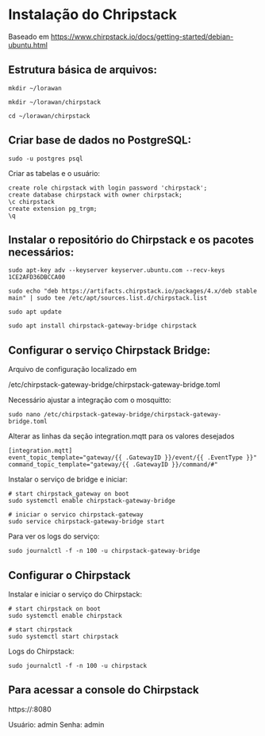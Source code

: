# Instalação do Chripstack

Baseado em https://www.chirpstack.io/docs/getting-started/debian-ubuntu.html

## Estrutura básica de arquivos:

```
mkdir ~/lorawan

mkdir ~/lorawan/chirpstack

cd ~/lorawan/chirpstack
```

## Criar base de dados no PostgreSQL:

```
sudo -u postgres psql
```

Criar as tabelas e o usuário:

```
create role chirpstack with login password 'chirpstack';
create database chirpstack with owner chirpstack;
\c chirpstack
create extension pg_trgm;
\q
```

## Instalar o repositório do Chirpstack e os pacotes necessários:

```
sudo apt-key adv --keyserver keyserver.ubuntu.com --recv-keys 1CE2AFD36DBCCA00

sudo echo "deb https://artifacts.chirpstack.io/packages/4.x/deb stable main" | sudo tee /etc/apt/sources.list.d/chirpstack.list

sudo apt update

sudo apt install chirpstack-gateway-bridge chirpstack
```

## Configurar o serviço Chirpstack Bridge:

Arquivo de configuração localizado em 

/etc/chirpstack-gateway-bridge/chirpstack-gateway-bridge.toml

Necessário ajustar a integração com o mosquitto:

```
sudo nano /etc/chirpstack-gateway-bridge/chirpstack-gateway-bridge.toml
```

Alterar as linhas da seção integration.mqtt para os valores desejados

```
[integration.mqtt]
event_topic_template="gateway/{{ .GatewayID }}/event/{{ .EventType }}"
command_topic_template="gateway/{{ .GatewayID }}/command/#"
```

Instalar o serviço de bridge e iniciar:

```
# start chirpstack_gateway on boot
sudo systemctl enable chirpstack-gateway-bridge

# iniciar o servico chirpstack-gateway
sudo service chirpstack-gateway-bridge start
```

Para ver os logs do serviço:

```
sudo journalctl -f -n 100 -u chirpstack-gateway-bridge
```

## Configurar o Chirpstack

Instalar e iniciar o serviço do Chirpstack:

```
# start chirpstack on boot
sudo systemctl enable chirpstack

# start chirpstack
sudo systemctl start chirpstack
```

Logs do Chirpstack:

```
sudo journalctl -f -n 100 -u chirpstack
```

## Para acessar a console do Chirpstack

https://<IP do Raspberry>:8080

Usuário: admin
Senha: admin
